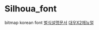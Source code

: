 # Silhoua_font
bitmap korean font
[벌식설명문서](https://blog.peremen.name/entry/%EC%A1%B0%ED%95%A9%ED%98%95-%EA%B8%80%EA%BC%B4%EC%9D%98-%EA%B8%B0%EC%88%A0-%EB%B6%84%EC%84%9D/)
[대우X2메뉴얼](https://archive.org/details/CPC400400S/page/n249/mode/2up)
